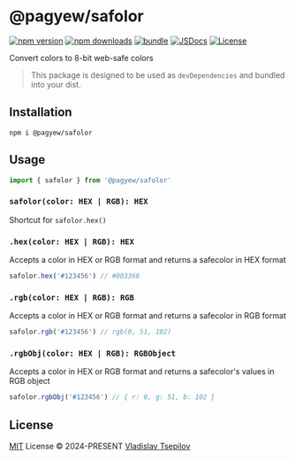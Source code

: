 # @pagyew/safolor

[![npm version][npm-version-src]][npm-version-href]
[![npm downloads][npm-downloads-src]][npm-downloads-href]
[![bundle][bundle-src]][bundle-href]
[![JSDocs][jsdocs-src]][jsdocs-href]
[![License][license-src]][license-href]

Convert colors to 8-bit web-safe colors

> This package is designed to be used as `devDependencies` and bundled into your dist.

## Installation

```
npm i @pagyew/safolor
```

## Usage

```ts
import { safolor } from '@pagyew/safolor'
```

### `safolor(color: HEX | RGB): HEX`

Shortcut for `safolor.hex()`

### `.hex(color: HEX | RGB): HEX`

Accepts a color in HEX or RGB format and returns a safecolor in HEX format

```ts
safolor.hex('#123456') // #003366
```

### `.rgb(color: HEX | RGB): RGB`

Accepts a color in HEX or RGB format and returns a safecolor in RGB format

```ts
safolor.rgb('#123456') // rgb(0, 51, 102)
```

### `.rgbObj(color: HEX | RGB): RGBObject`

Accepts a color in HEX or RGB format and returns a safecolor's values in RGB object

```ts
safolor.rgbObj('#123456') // { r: 0, g: 51, b: 102 }
```

## License
[MIT](./LICENSE) License © 2024-PRESENT [Vladislav Tsepilov](https://github.com/pagyew)

<!-- Badges -->

[npm-version-src]: https://img.shields.io/npm/v/@pagyew/safolor?style=flat&colorA=000033&colorB=6699cc
[npm-version-href]: https://npmjs.com/package/@pagyew/safolor
[npm-downloads-src]: https://img.shields.io/npm/dm/@pagyew/safolor?style=flat&colorA=003300&colorB=99cc66
[npm-downloads-href]: https://npmjs.com/package/@pagyew/safolor
[bundle-src]: https://img.shields.io/bundlephobia/minzip/@pagyew/safolor?style=flat&colorA=330000&colorB=cc6699&label=minzip
[bundle-href]: https://bundlephobia.com/result?p=@pagyew/safolor
[jsdocs-src]: https://img.shields.io/badge/jsdocs-reference-080f12?style=flat&colorA=003333&colorB=669999
[jsdocs-href]: https://www.jsdocs.io/package/@pagyew/safolor
[license-src]: https://img.shields.io/github/license/pagyew/safolor.svg?style=flat&colorA=333300&colorB=999966
[license-href]: https://github.com/pagyew/safolor/blob/main/LICENSE
